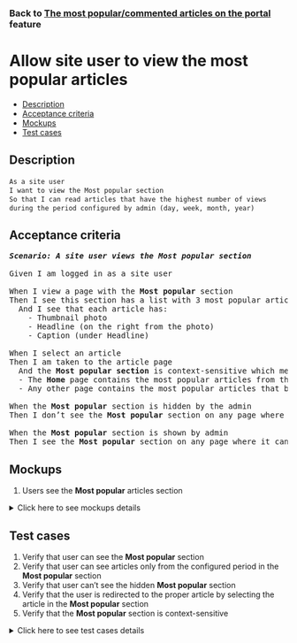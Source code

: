 ### Back to [The most popular/commented articles on the portal](../../) feature

# Allow site user to view the most popular articles

- [Description](#description)
- [Acceptance criteria](#acceptance-criteria)
- [Mockups](#mockups)
- [Test cases](#test-cases)

## Description

    As a site user
    I want to view the Most popular section
    So that I can read articles that have the highest number of views during the period configured by admin (day, week, month, year)

## Acceptance criteria

<pre>
<b><i>Scenario: A site user views the Most popular section</i></b>

Given I am logged in as a site user

When I view a page with the <b>Most popular</b> section
Then I see this section has a list with 3 most popular articles (based on page views in the configured period)
  And I see that each article has:
    - Thumbnail photo
    - Headline (on the right from the photo)
    - Caption (under Headline)

When I select an article
Then I am taken to the article page
  And the <b>Most popular section</b> is context-sensitive which means:
  - The <b>Home</b> page contains the most popular articles from the whole articles list
  - Any other page contains the most popular articles that belong to a category, conference, or team of the current page

When the <b>Most popular</b> section is hidden by the admin
Then I don’t see the <b>Most popular</b> section on any page where it can be present

When the <b>Most popular</b> section is shown by admin
Then I see the <b>Most popular</b> section on any page where it can be present
</pre>

## Mockups

1. Users see the <b>Most popular</b> articles section

<details>
  <summary>Click here to see mockups details</summary>

**1. Users see the Most popular articles section:**

![Users see the Most popular articles section](/sports_hub_portal/web_application_features/most_popular_and_commented/images/most_popular_commented.png)

</details>

## Test cases

1. Verify that user can see the <b>Most popular</b> section
2. Verify that user can see articles only from the configured period in the <b>Most popular</b> section
3. Verify that user can’t see the hidden <b>Most popular</b> section
4. Verify that the user is redirected to the proper article by selecting the article in the <b>Most popular</b> section
5. Verify that the <b>Most popular</b> section is context-sensitive

<details>
  <summary>Click here to see test cases details</summary>

### **#1. Verify that user can see the Most popular section**

|Preconditions|Steps|Expected result
--------------|-----|----------
|- Admin shows the <b>Most popular</b> section</br>- Go to the Sports Hub home page</br>- Go to any page > <b>Most popular</b> section|1) On any page, examine the <b>Most popular</b> section|1) The <b>Most popular</b> section is shown and contains three most visited articles in the configured period|

### **#2. Verify that user can see articles only from the configured period in the Most popular section**

|Preconditions|Steps|Expected result
--------------|-----|----------
|- Admin configured <b>Day</b> period</br>- Go to the Sports Hub home page</br>- Go to any page > <b>Most popular</b> section|1) On any page, examine the <b>Most popular</b> section|1) The <b>Most popular</b> section is shown and contains three most visited articles on the last day|

### **#3. Verify that user can’t see the hidden Most popular section**

|Preconditions|Steps|Expected result
--------------|-----|----------
|- Admin hides the <b>Most popular</b> section</br>- Go to the Sports Hub home page</br>- Go to any page where the <b>Most popular</b> section should be present|1) On any page, examine the <b>Most popular</b> section|1) The <b>Most popular</b> section is not shown|

### **#4. Verify that the user is redirected to the proper article by selecting the article in the Most popular section**

|Preconditions|Steps|Expected result
--------------|-----|----------
|- Go to the Sports Hub home page</br>- Go to any page > <b>Most popular</b> section|1) Select any article|1) The user is redirected to the article page|

### **#5. Verify that the Most popular section is context-sensitive**

|Preconditions|Steps|Expected result
--------------|-----|----------
|- Go to the Sports Hub home page|1) Go through all pages within the <b>Most popular</b> section</br>2) Examine the <b>Most popular</b> section|2) Articles in the <b>Most popular</b> section change according to the visited page|
</details>
